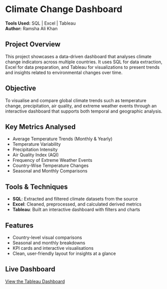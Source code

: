# Climate Change Dashboard  
**Tools Used:** SQL | Excel | Tableau  
**Author:** Ramsha Ali Khan  

## Project Overview  
This project showcases a data-driven dashboard that analyses climate change indicators across multiple countries. It uses SQL for data extraction, Excel for data preparation, and Tableau for visualizations to present trends and insights related to environmental changes over time.

## Objective  
To visualise and compare global climate trends such as temperature change, precipitation, air quality, and extreme weather events through an interactive dashboard that supports both temporal and geographic analysis.

## Key Metrics Analysed
- Average Temperature Trends (Monthly & Yearly)  
- Temperature Variability  
- Precipitation Intensity  
- Air Quality Index (AQI)  
- Frequency of Extreme Weather Events  
- Country-Wise Temperature Changes  
- Seasonal and Monthly Comparisons  

## Tools & Techniques
- **SQL**: Extracted and filtered climate datasets from the source  
- **Excel**: Cleaned, preprocessed, and calculated derived metrics  
- **Tableau**: Built an interactive dashboard with filters and charts

## Features
- Country-level visual comparisons  
- Seasonal and monthly breakdowns  
- KPI cards and interactive visualisations  
- Clean, user-friendly layout for insights at a glance  

## Live Dashboard  
[View the Tableau Dashboard](https://public.tableau.com/views/Book1_17500851341290/Dashboard1?:language=en-US&:sid=&:redirect=auth&:display_count=n&:origin=viz_share_link)
